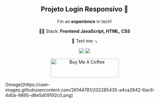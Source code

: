 
<span align="center">

##  Projeto Login Responsivo 👋 
</span>

<p align="center">
  I'm an <strong>experience</strong> in tech!<br />
</p>

<p align="center">
  👩‍💻  Stack: <strong>Frontend JavaScript, HTML, CSS</strong>
</p>

<p align="center">
  💌 Text me: ⤵️
</p>

<p align="center">
  <a href="https://www.instagram.com/error418.code/" alt="Instagram">
  <img src="https://img.shields.io/badge/-Instagram-DF0174?style=for-the-badge&logo=instagram&logoColor=white&link=https://www.instagram.com/walysonsoaress/"/></a>
  
  <a href="https://www.linkedin.com/in/wálisson-soares-872894127/" alt="Linkedin">
  <img src="https://img.shields.io/badge/-Linkedin-0e76a8?style=for-the-badge&logo=Linkedin&logoColor=white&link=https://www.linkedin.com/in/keidsonroby/" /></a>
</p>   
<p align="center">
  <a href="https://www.buymeacoffee.com/walissonsoares" target="_blank"><img src="https://cdn.buymeacoffee.com/buttons/v2/default-yellow.png" alt="Buy Me A Coffee" height="60px" width="217px" ></a>
</p>
![image](https://user-images.githubusercontent.com/26144781/202285435-a4ca2842-6ac6-4d0a-9895-d6e5d09192c0.png)
